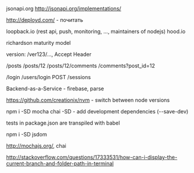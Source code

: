 

jsonapi.org
http://jsonapi.org/implementations/

http://deployd.com/ - почитать

loopback.io (rest api, push, monitoring, ..., maintainers of nodejs)
hood.io


richardson maturity model


version: /ver123/...,  Accept Header

/posts
/posts/12
/posts/12/comments
/comments?post_id=12

/login
/users/login
POST /sessions



Backend-as-a-Service - firebase, parse

https://github.com/creationix/nvm - switch between node versions


npm i -SD mocha chai
-SD - add development dependencies (--save-dev)

tests in package.json are transpiled with babel

npm i -SD jsdom

http://mochajs.org/, chai


http://stackoverflow.com/questions/17333531/how-can-i-display-the-current-branch-and-folder-path-in-terminal
